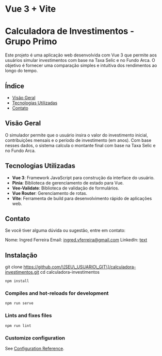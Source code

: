 # Vue 3 + Vite
# Calculadora de Investimentos - Grupo Primo

Este projeto é uma aplicação web desenvolvida com Vue 3 que permite aos usuários simular investimentos com base na Taxa Selic e no Fundo Arca. O objetivo é fornecer uma comparação simples e intuitiva dos rendimentos ao longo do tempo.

## Índice

- [Visão Geral](#visão-geral)
- [Tecnologias Utilizadas](#tecnologias-utilizadas)
- [Contato](#contato)

## Visão Geral

O simulador permite que o usuário insira o valor do investimento inicial, contribuições mensais e o período de investimento (em anos). Com base nesses dados, o sistema calcula o montante final com base na Taxa Selic e no Fundo Arca.

## Tecnologias Utilizadas

- **Vue 3**: Framework JavaScript para construção da interface do usuário.
- **Pinia**: Biblioteca de gerenciamento de estado para Vue.
- **Vee-Validate**: Biblioteca de validação de formulários.
- **Vue Router**: Gerenciamento de rotas.
- **Vite**: Ferramenta de build para desenvolvimento rápido de aplicações web.

## Contato
Se você tiver alguma dúvida ou sugestão, entre em contato:

Nome: Ingred Ferreira
Email: ingred.vferreira@gmail.com
LinkedIn: [text](https://www.linkedin.com/in/ingred-ferreira-570a4b199/)

## Instalação
git clone https://github.com/\[SEU\_USUARIO\_GIT\]/calculadora-investimentos.git
cd calculadora-investimentos
```
npm install
```

### Compiles and hot-reloads for development
```
npm run serve
```

### Lints and fixes files
```
npm run lint
```

### Customize configuration
See [Configuration Reference](https://cli.vuejs.org/config/).


